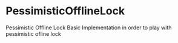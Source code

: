 # PessimisticOfflineLock
Pessimistic Offline Lock
Basic Implementation in order to play with pessimistic ofline lock
